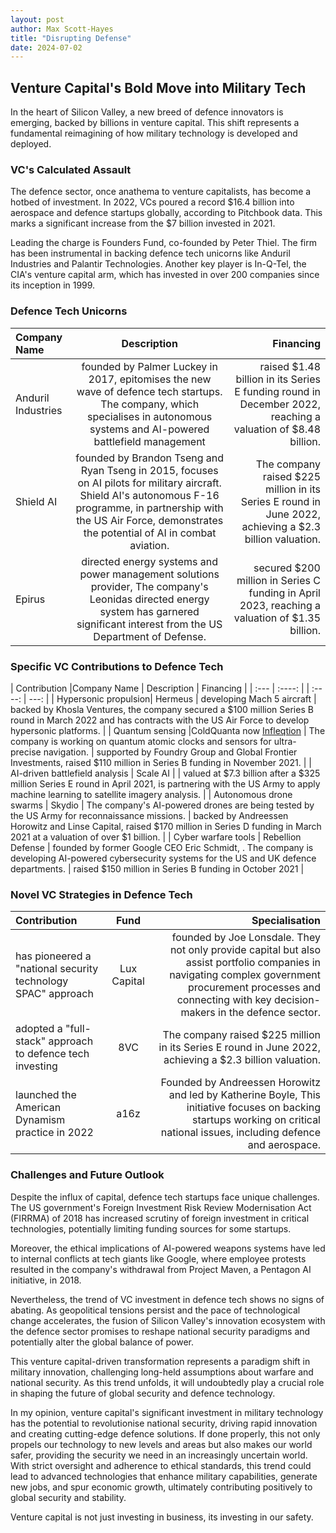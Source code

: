 ```yaml
---
layout: post
author: Max Scott-Hayes
title: "Disrupting Defense"
date: 2024-07-02
---
```


## Venture Capital's Bold Move into Military Tech

In the heart of Silicon Valley, a new breed of defence innovators is emerging, backed by billions in venture capital. This shift represents a fundamental reimagining of how military technology is developed and deployed.

### VC's Calculated Assault

The defence sector, once anathema to venture capitalists, has become a hotbed of investment. In 2022, VCs poured a record $16.4 billion into aerospace and defence startups globally, according to Pitchbook data. This marks a significant increase from the $7 billion invested in 2021.

Leading the charge is Founders Fund, co-founded by Peter Thiel. The firm has been instrumental in backing defence tech unicorns like Anduril Industries and Palantir Technologies. Another key player is In-Q-Tel, the CIA's venture capital arm, which has invested in over 200 companies since its inception in 1999.

### Defence Tech Unicorns

| Company Name | Description | Financing |
| :---        |    :----:   |          ---: |
| Anduril Industries      | founded by Palmer Luckey in 2017, epitomises the new wave of defence tech startups. The company, which specialises in autonomous systems and AI-powered battlefield management       | raised $1.48 billion in its Series E funding round in December 2022, reaching a valuation of $8.48 billion.  |
| Shield AI   | founded by Brandon Tseng and Ryan Tseng in 2015, focuses on AI pilots for military aircraft.  Shield AI's autonomous F-16 programme, in partnership with the US Air Force, demonstrates the potential of AI in combat aviation.        | The company raised $225 million in its Series E round in June 2022, achieving a $2.3 billion valuation.  |
| Epirus      | directed energy systems and power management solutions provider,  The company's Leonidas directed energy system has garnered significant interest from the US Department of Defense.       | secured $200 million in Series C funding in April 2023, reaching a valuation of $1.35 billion.   |

### Specific VC Contributions to Defence Tech

| Contribution |Company Name | Description | Financing |
| :---      |    :----:   |    |    :----:   |          ---: |
| Hypersonic propulsion| Hermeus | developing Mach 5 aircraft | backed by Khosla Ventures, the company secured a $100 million Series B round in March 2022 and has contracts with the US Air Force to develop hypersonic platforms. |
| Quantum sensing |ColdQuanta now [Infleqtion](https://www.infleqtion.com) | The company is working on quantum atomic clocks and sensors for ultra-precise navigation. | supported by Foundry Group and Global Frontier Investments, raised $110 million in Series B funding in November 2021. |
| AI-driven battlefield analysis | Scale AI |  | valued at $7.3 billion after a $325 million Series E round in April 2021, is partnering with the US Army to apply machine learning to satellite imagery analysis. |
| Autonomous drone swarms | Skydio | The company's AI-powered drones are being tested by the US Army for reconnaissance missions. | backed by Andreessen Horowitz and Linse Capital, raised $170 million in Series D funding in March 2021 at a valuation of over $1 billion. |
| Cyber warfare tools | Rebellion Defense |  founded by former Google CEO Eric Schmidt, . The company is developing AI-powered cybersecurity systems for the US and UK defence departments. | raised $150 million in Series B funding in October 2021 |

### Novel VC Strategies in Defence Tech

| Contribution | Fund | Specialisation |
| :---        |    :----:   |          ---: |
| has pioneered a "national security technology SPAC" approach | Lux Capital | founded by Joe Lonsdale. They not only provide capital but also assist portfolio companies in navigating complex government procurement processes and connecting with key decision-makers in the defence sector. |
| adopted a "full-stack" approach to defence tech investing | 8VC | The company raised $225 million in its Series E round in June 2022, achieving a $2.3 billion valuation.  |
| launched the American Dynamism practice in 2022 | a16z | Founded by Andreessen Horowitz and led by Katherine Boyle, This initiative focuses on backing startups working on critical national issues, including defence and aerospace. |

### Challenges and Future Outlook

Despite the influx of capital, defence tech startups face unique challenges. The US government's Foreign Investment Risk Review Modernisation Act (FIRRMA) of 2018 has increased scrutiny of foreign investment in critical technologies, potentially limiting funding sources for some startups.

Moreover, the ethical implications of AI-powered weapons systems have led to internal conflicts at tech giants like Google, where employee protests resulted in the company's withdrawal from Project Maven, a Pentagon AI initiative, in 2018.

Nevertheless, the trend of VC investment in defence tech shows no signs of abating. As geopolitical tensions persist and the pace of technological change accelerates, the fusion of Silicon Valley's innovation ecosystem with the defence sector promises to reshape national security paradigms and potentially alter the global balance of power.

This venture capital-driven transformation represents a paradigm shift in military innovation, challenging long-held assumptions about warfare and national security. As this trend unfolds, it will undoubtedly play a crucial role in shaping the future of global security and defence technology. 

In my opinion, venture capital's significant investment in military technology has the potential to revolutionise national security, driving rapid innovation and creating cutting-edge defence solutions. If done properly, this not only propels our technology to new levels and areas but also makes our world safer, providing the security we need in an increasingly uncertain world. With strict oversight and adherence to ethical standards, this trend could lead to advanced technologies that enhance military capabilities, generate new jobs, and spur economic growth, ultimately contributing positively to global security and stability. 

Venture capital is not just investing in business, its investing in our safety. 